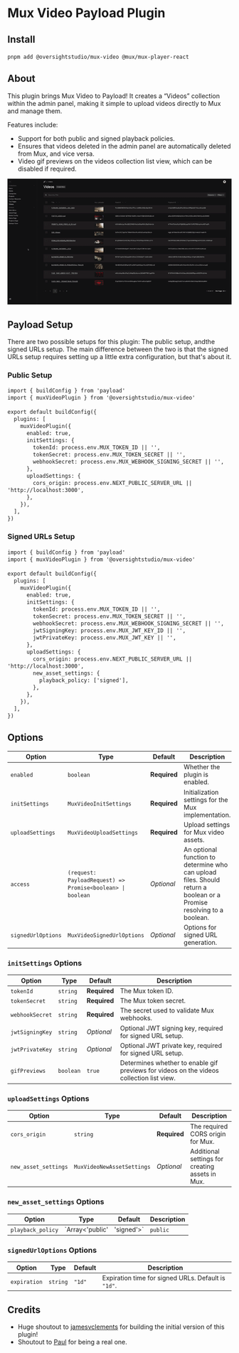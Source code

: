 # Mux Video Payload Plugin

## Install
`pnpm add @oversightstudio/mux-video @mux/mux-player-react`

## About
This plugin brings Mux Video to Payload! It creates a “Videos” collection within the admin panel, making it simple to upload videos directly to Mux and manage them.

Features include:
- Support for both public and signed playback policies.
- Ensures that videos deleted in the admin panel are automatically deleted from Mux, and vice versa.
- Video gif previews on the videos collection list view, which can be disabled if required.

![muxVideoPreview](/gifs/mux-preview.gif)

## Payload Setup
There are two possible setups for this plugin: The public setup, andthe signed URLs setup. The main difference between the two is that the signed URLs setup requires setting up a little extra configuration, but that's about it.

### Public Setup
```tsx
import { buildConfig } from 'payload'
import { muxVideoPlugin } from '@oversightstudio/mux-video'

export default buildConfig({
  plugins: [
    muxVideoPlugin({
      enabled: true,
      initSettings: {
        tokenId: process.env.MUX_TOKEN_ID || '',
        tokenSecret: process.env.MUX_TOKEN_SECRET || '',
        webhookSecret: process.env.MUX_WEBHOOK_SIGNING_SECRET || '',
      },
      uploadSettings: {
        cors_origin: process.env.NEXT_PUBLIC_SERVER_URL || 'http://localhost:3000',
      },
    }),
  ],
})
```

### Signed URLs Setup
```tsx
import { buildConfig } from 'payload'
import { muxVideoPlugin } from '@oversightstudio/mux-video'

export default buildConfig({
  plugins: [
    muxVideoPlugin({
      enabled: true,
      initSettings: {
        tokenId: process.env.MUX_TOKEN_ID || '',
        tokenSecret: process.env.MUX_TOKEN_SECRET || '',
        webhookSecret: process.env.MUX_WEBHOOK_SIGNING_SECRET || '',
        jwtSigningKey: process.env.MUX_JWT_KEY_ID || '',
        jwtPrivateKey: process.env.MUX_JWT_KEY || '',
      },
      uploadSettings: {
        cors_origin: process.env.NEXT_PUBLIC_SERVER_URL || 'http://localhost:3000',
        new_asset_settings: {
          playback_policy: ['signed'],
        },
      },
    }),
  ],
})
```

## Options

| Option                    | Type                                             | Default  | Description                                                                                             |
|---------------------------|--------------------------------------------------|----------|---------------------------------------------------------------------------------------------------------|
| `enabled`                  | `boolean`                                        | **Required** | Whether the plugin is enabled.                                                                         |
| `initSettings`             | `MuxVideoInitSettings`                           | **Required** | Initialization settings for the Mux implementation.                                                    |
| `uploadSettings`           | `MuxVideoUploadSettings`                         | **Required** | Upload settings for Mux video assets.                                                                  |
| `access`                   | `(request: PayloadRequest) => Promise<boolean> \| boolean` | *Optional* | An optional function to determine who can upload files. Should return a boolean or a Promise resolving to a boolean. |
| `signedUrlOptions`         | `MuxVideoSignedUrlOptions`                       | *Optional* | Options for signed URL generation.                                                                     |

### `initSettings` Options 

| Option                | Type        | Default  | Description                                               |
|-----------------------|-------------|----------|-----------------------------------------------------------|
| `tokenId`             | `string`    | **Required** | The Mux token ID.                                        |
| `tokenSecret`         | `string`    | **Required** | The Mux token secret.                                    |
| `webhookSecret`       | `string`    | **Required** | The secret used to validate Mux webhooks.                |
| `jwtSigningKey`       | `string`    | *Optional* | Optional JWT signing key, required for signed URL setup. |
| `jwtPrivateKey`       | `string`    | *Optional* | Optional JWT private key, required for signed URL setup. |
| `gifPreviews`         | `boolean`   | `true`   | Determines whether to enable gif previews for videos on the videos collection list view.

### `uploadSettings` Options

| Option                    | Type                  | Default  | Description                                            |
|---------------------------|-----------------------|----------|--------------------------------------------------------|
| `cors_origin`              | `string`              | **Required** | The required CORS origin for Mux.                       |
| `new_asset_settings`      | `MuxVideoNewAssetSettings` | *Optional* | Additional settings for creating assets in Mux. |

### `new_asset_settings` Options

| Option                        | Type                        | Default  | Description                                                 |
|-------------------------------|-----------------------------|----------|-------------------------------------------------------------|
| `playback_policy`              | `Array<'public' | 'signed'>`  | `public` | Controls the playback policy for uploaded videos. Default is `public`. |

### `signedUrlOptions` Options

| Option                        | Type        | Default  | Description                                                 |
|-------------------------------|-------------|----------|-------------------------------------------------------------|
| `expiration`                  | `string`    | `"1d"`   | Expiration time for signed URLs. Default is `"1d"`.          |

## Credits
* Huge shoutout to [jamesvclements](https://github.com/jamesvclements) for building the initial version of this plugin!
* Shoutout to [Paul](https://github.com/paulpopus) for being a real one.